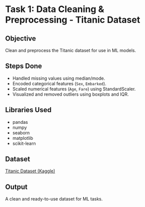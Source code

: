 # Task 1: Data Cleaning & Preprocessing - Titanic Dataset

## Objective
Clean and preprocess the Titanic dataset for use in ML models.

## Steps Done
- Handled missing values using median/mode.
- Encoded categorical features (`Sex`, `Embarked`).
- Scaled numerical features (`Age`, `Fare`) using StandardScaler.
- Visualized and removed outliers using boxplots and IQR.

## Libraries Used
- pandas
- numpy
- seaborn
- matplotlib
- scikit-learn

## Dataset
[Titanic Dataset (Kaggle)](https://www.kaggle.com/datasets/yasserh/titanic-dataset)

## Output
A clean and ready-to-use dataset for ML tasks.
